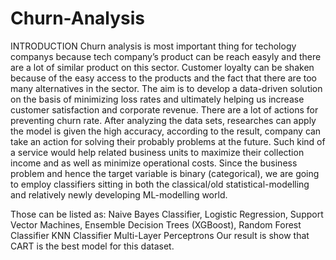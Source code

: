 # Churn-Analysis
INTRODUCTION Churn analysis is most important thing for techology companys because tech company’s product can be reach easyly and there are a lot of similar product on this sector. Customer loyalty can be shaken because of the easy access to the products and the fact that there are too many alternatives in the sector. The aim is to develop a data-driven solution on the basis of minimizing loss rates and ultimately helping us increase customer satisfaction and corporate revenue.
There are a lot of actions for preventing churn rate. After analyzing the data sets, researches can apply the model is given the high accuracy, according to the result, company can take an action for solving their probably problems at the future. Such kind of a service would help related business units to maximize their collection income and as well as minimize operational costs. Since the business problem and hence the target variable is binary (categorical), we are going to employ classifiers sitting in both the classical/old statistical-modelling and relatively newly developing ML-modelling world.

Those can be listed as: Naive Bayes Classifier, Logistic Regression, Support Vector Machines, Ensemble Decision Trees (XGBoost), Random Forest Classifier KNN Classifier Multi-Layer Perceptrons Our result is show that CART is the best model for this dataset.

